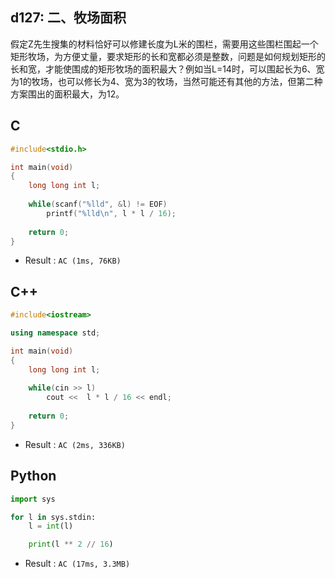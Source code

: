 ## d127: 二、牧场面积
假定Z先生搜集的材料恰好可以修建长度为L米的围栏，需要用这些围栏围起一个矩形牧场，为方便丈量，要求矩形的长和宽都必须是整数，问题是如何规划矩形的长和宽，才能使围成的矩形牧场的面积最大？例如当L=14时，可以围起长为6、宽为1的牧场，也可以修长为4、宽为3的牧场，当然可能还有其他的方法，但第二种方案围出的面积最大，为12。

## C
```C
#include<stdio.h>

int main(void)
{
	long long int l;
	
	while(scanf("%lld", &l) != EOF)
		printf("%lld\n", l * l / 16);
	
	return 0;
}
```
 * Result : `AC (1ms, 76KB)`

## C++
```C++
#include<iostream>

using namespace std;

int main(void)
{
	long long int l;
	
	while(cin >> l)
		cout <<  l * l / 16 << endl;
	
	return 0;
}
```
 * Result : `AC (2ms, 336KB)`

## Python
```python
import sys

for l in sys.stdin:
    l = int(l)

    print(l ** 2 // 16)
```
 * Result : `AC (17ms, 3.3MB)`
